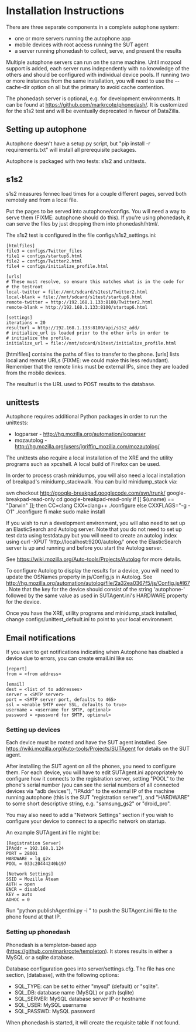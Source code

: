 Installation Instructions
=========================

There are three separate components in a complete autophone system:

- one or more servers running the autophone app
- mobile devices with root access running the SUT agent
- a server running phonedash to collect, serve, and present the results

Multiple autophone servers can run on the same machine. Until mozpool support
is added, each server runs independently with no knowledge of the others and
should be configured with individual device pools. If running two or more
instances from the same installation, you will need to use the --cache-dir
option on all but the primary to avoid cache contention.

The phonedash server is optional, e.g. for development environments. It can
be found at https://github.com/markrcote/phonedash/. It is customized for
the s1s2 test and will be eventually deprecated in favour of DataZilla.


Setting up autophone
--------------------

Autophone doesn't have a setup.py script, but "pip install -r requirements.txt"
will install all prerequisite packages.

Autophone is packaged with two tests: s1s2 and unittests.

s1s2
----
s1s2 measures fennec load times for a couple different pages,
served both remotely and from a local file.

Put the pages to be served into autophone/configs. You will need a way to
serve them (FIXME: autophone should do this). If you're using phonedash,
it can serve the files by just dropping them into phonedash/html/.

The s1s2 test is configured in the file configs/s1s2_settings.ini:

    [htmlfiles]
    file3 = configs/Twitter_files
    file1 = configs/startup6.html
    file2 = configs/Twitter2.html
    file4 = configs/initialize_profile.html
    
    [urls]
    # These must resolve, so ensure this matches what is in the code for
    # the testroot
    local-twitter = file://mnt/sdcard/s1test/Twitter2.html
    local-blank = file://mnt/sdcard/s1test/startup6.html
    remote-twitter = http://192.168.1.133:8100/Twitter2.html
    remote-blank = http://192.168.1.133:8100/startup6.html
    
    [settings]
    iterations = 20
    resulturl = http://192.168.1.133:8100/api/s1s2_add/
    # initialize_url is loaded prior to the other urls in order to
    # initialize the profile.
    initialize_url = file://mnt/sdcard/s1test/initialize_profile.html

[htmlfiles] contains the paths of files to transfer to the phone. [urls]
lists local and remote URLs (FIXME: we could make this less redundant).
Remember that the remote links must be external IPs, since they are loaded
from the mobile devices.

The resulturl is the URL used to POST results to the database.

unittests
---------

Autophone requires additional Python packages in order to run the unittests:

* logparser  - http://hg.mozilla.org/automation/logparser
* mozautolog - http://hg.mozilla.org/users/jgriffin_mozilla.com/mozautolog/

The unittests also require a local installation of the XRE and the utility
programs such as xpcshell. A local build of Firefox can be used.

In order to process crash minidumps, you will also need a local
installation of breakpad's minidump_stackwalk. You can build
minidump_stack via:

svn checkout http://google-breakpad.googlecode.com/svn/trunk/ google-breakpad-read-only
cd google-breakpad-read-only
if [[ $(uname) == "Darwin" ]]; then
    CC=clang CXX=clang++ ./configure
else
   CXXFLAGS="-g -O1" ./configure
fi
make
sudo make install

If you wish to run a development environment, you will also need to
set up an ElasticSearch and Autolog server. Note that you do not need
to set up test data using testdata.py but you will need to create an
autolog index using curl -XPUT 'http://localhost:9200/autolog/'
once the ElasticSearch server is up and running and before
you start the Autolog server.

See
https://wiki.mozilla.org/Auto-tools/Projects/Autolog for more details.

To configure Autolog to display the results for a device, you will
need to update the OSNames property in js/Config.js in Autolog. See
http://hg.mozilla.org/automation/autolog/file/2a32ea0367f5/js/Config.js#l67 .
Note that the key for the device should consist of the string 'autophone-'
followed by the same value as used in SUTAgent.ini's HARDWARE property for
the device.

Once you have the XRE, utility programs and minidump_stack installed, change
configs/unittest_default.ini to point to your local environment.

Email notifications
-------------------

If you want to get notifications indicating when Autophone has disabled
a device due to errors, you can create email.ini like so:

    [report]
    from = <from address>

    [email]
    dest = <list of to addresses>
    server = <SMTP server>
    port = <SMTP server port, defaults to 465>
    ssl = <enable SMTP over SSL, defaults to true>
    username = <username for SMTP, optional>
    password = <password for SMTP, optional>

### Setting up devices ###

Each device must be rooted and have the SUT agent installed. See
https://wiki.mozilla.org/Auto-tools/Projects/SUTAgent for details
on the SUT agent.

After installing the SUT agent on all the phones, you need to configure
them. For each device, you will have to edit SUTAgent.ini appropriately to
configure how it connects to the registration server, setting "POOL" to the
phone's serial number (you can see the serial numbers of all connected devices
via "adb devices"), "IPAddr" to the external IP of the machine running
autophone (this is the SUT "registration server"), and "HARDWARE" to some short
descriptive string, e.g. "samsung_gs2" or "droid_pro".

You may also need to add a "Network Settings" section if you wish to configure
your device to connect to a specific network on startup.

An example SUTAgent.ini file might be:

    [Registration Server]
    IPAddr = 192.168.1.124
    PORT = 28001
    HARDWARE = lg_g2x
    POOL = 033c20444240b197
    
    [Network Settings]
    SSID = Mozilla Ateam
    AUTH = open
    ENCR = disabled
    KEY = auto
    ADHOC = 0

Run "python publishAgentIni.py -i <phone ip>" to push the SUTAgent.ini file
to the phone found at that IP.

### Setting up phonedash ###

Phonedash is a templeton-based app (https://github.com/markrcote/templeton).
It stores results in either a MySQL or a sqlite database.

Database configuration goes into server/settings.cfg. The file has one
section, [database], with the following options:

- SQL_TYPE: can be set to either "mysql" (default) or "sqlite".
- SQL_DB: database name (MySQL) or path (sqlite)
- SQL_SERVER: MySQL database server IP or hostname
- SQL_USER: MySQL username
- SQL_PASSWD: MySQL password

When phonedash is started, it will create the requisite table if not found.
